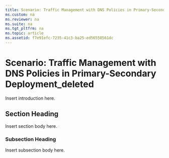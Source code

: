 ```yaml
---
title: Scenario: Traffic Management with DNS Policies in Primary-Secondary Deployment_deleted
ms.custom: na
ms.reviewer: na
ms.suite: na
ms.tgt_pltfrm: na
ms.topic: article
ms.assetid: f7e91efc-7235-41c3-ba25-ed56550561dc
---
```

# Scenario: Traffic Management with DNS Policies in Primary-Secondary Deployment_deleted
Insert introduction here.  
  
## Section Heading  
Insert section body here.  
  
### Subsection Heading  
Insert subsection body here.  
  
